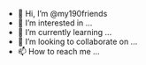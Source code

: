 - 👋 Hi, I’m @my190friends
- 👀 I’m interested in ...
- 🌱 I’m currently learning ...
- 💞️ I’m looking to collaborate on ...
- 📫 How to reach me ...

<!---
my190friends/my190friends is a ✨ special ✨ repository because its `README.md` (this file) appears on your GitHub profile.
You can click the Preview link to take a look at your changes.
--->
